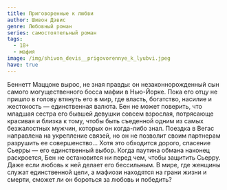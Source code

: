 ```yaml
---
title: Приговоренные к любви
author: Шивон Дэвис
genre: Любовный роман
series: самостоятельный роман
tags:
  - 18+
  - мафия
image: /img/shivon_devis__prigovorennye_k_lyubvi.jpeg
have: true
---
```

Беннетт Маццоне вырос, не зная правды: он незаконнорожденный сын самого могущественного босса мафии в Нью-Йорке. Пока его отцу не пришло в голову втянуть его в мир, где власть, богатство, насилие и жестокость — единственная валюта. Бен не может поверить, что младшая сестра его бывшей девушки совсем взрослая, потрясающе красивая и близка к тому, чтобы быть съеденной одним из самых безжалостных мужчин, которых он когда-либо знал. Поездка в Вегас направлена на укрепление связей, но он не позволит своим партнерам разрушить ее совершенство… Хотя это обходится дорого, спасение Сьерры — его единственный выбор. Когда паутина обмана наконец раскроется, Бен не остановится ни перед чем, чтобы защитить Сьерру. Даже если любовь к ней делает его бессильным. В мире, где женщины служат единственной цели, а мафиози находятся на грани жизни и смерти, сможет ли он бороться за любовь и победить?